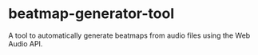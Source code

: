 # beatmap-generator-tool
A tool to automatically generate beatmaps from audio files using the Web Audio API.
